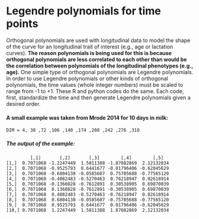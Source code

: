 # Legendre polynomials for time points
Orthogonal polynomials are used with longitudinal data to model the shape of the curve for an longitudinal trait of interest (e.g., age or lactation curves). **The reason polynomials is being used for this is because orthogonal polynomials are less correlated to each other than would be the correlation between polynomials of the longitudinal phenotypes (e.g., age).** One simple type of orthogonal polynomials are Legendre polynomials. In order to use Legendre polynomials or other kinds of orthogonal polynomials, the time values (whole integer numbers) must be scaled to range from -1 to +1. These R and python codes do the same. Each code, first, standardize the time and then generate Legendre polynomials given a desired order.  


#### A small example was taken from Mrode 2014 for 10 days in milk:
``` DIM = 4, 38 ,72 ,106 ,140 ,174 ,208 ,242 ,276 ,310 ```

##### The output of the example:
```
         [,1]       [,2]       [,3]        [,4]        [,5]
[1,]  0.7071068 -1.2247449  1.5811388 -1.87082869  2.12132034
[2,]  0.7071068 -0.9525793  0.6441677 -0.01796406 -0.62045629
[3,]  0.7071068 -0.6804138 -0.0585607  0.75705688 -0.77565120
[4,]  0.7071068 -0.4082483 -0.5270463  0.76218947  0.02618914
[5,]  0.7071068 -0.1360828 -0.7612891  0.30538905  0.69870039
[6,]  0.7071068  0.1360828 -0.7612891 -0.30538905  0.69870039
[7,]  0.7071068  0.4082483 -0.5270463 -0.76218947  0.02618914
[8,]  0.7071068  0.6804138 -0.0585607 -0.75705688 -0.77565120
[9,]  0.7071068  0.9525793  0.6441677  0.01796406 -0.62045629
[10,] 0.7071068  1.2247449  1.5811388  1.87082869  2.12132034
```
